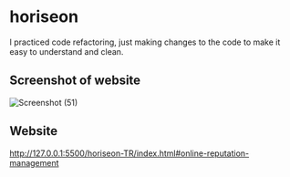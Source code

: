 # horiseon
I practiced code refactoring, just making changes to the code to make it easy to understand and clean.

## Screenshot of website 
![Screenshot (51)](https://github.com/TomasRullan/horiseon-TR/assets/139053276/cc011d36-5bd7-4922-88d0-d142484d4ffa)

## Website
http://127.0.0.1:5500/horiseon-TR/index.html#online-reputation-management
